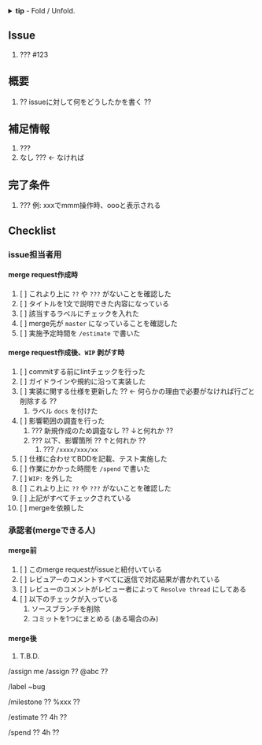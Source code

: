 <!-- markdownlint-disable -->
<details>
<summary><strong>tip</strong> - Fold / Unfold.</summary>

1. `??` でくくられている範囲を編集すること。 `??` を残さない。
    1. `??? ` で始まる行は行ごと削除する。
</details>

## Issue
1. ??? #123

## 概要
1. ?? issueに対して何をどうしたかを書く ??

## 補足情報
1. ???
1. なし ??? ← なければ

## 完了条件
1. ??? 例: xxxでmmm操作時、oooと表示される

## Checklist
### issue担当者用
#### merge request作成時
1. [ ] これより上に `??` や `???` がないことを確認した
1. [ ] タイトルを1文で説明できた内容になっている
1. [ ] 該当するラベルにチェックを入れた
1. [ ] merge先が `master` になっていることを確認した
1. [ ] 実施予定時間を `/estimate` で書いた

#### merge request作成後、`WIP` 剥がす時
1. [ ] commitする前にlintチェックを行った
1. [ ] ガイドラインや規約に沿って実装した
1. [ ] 実装に関する仕様を更新した ?? ← 何らかの理由で必要がなければ行ごと削除する ??
    1. ラベル `docs` を付けた
1. [ ] 影響範囲の調査を行った
    1. ??? 新規作成のため調査なし ?? ↓と何れか ??
    1. ??? 以下、影響箇所 ?? ↑と何れか ??
        1. ??? `/xxxx/xxx/xx`
1. [ ] 仕様に合わせてBDDを記載、テスト実施した
1. [ ] 作業にかかった時間を `/spend` で書いた
1. [ ] `WIP:` を外した
1. [ ] これより上に `??` や `???` がないことを確認した
1. [ ] 上記がすべてチェックされている
1. [ ] mergeを依頼した

### 承認者(mergeできる人)
#### merge前
1. [ ] このmerge requestがissueと紐付いている
1. [ ] レビュアーのコメントすべてに返信で対応結果が書かれている
1. [ ] レビューのコメントがレビュー者によって `Resolve thread` にしてある
1. [ ] 以下のチェックが入っている
    1. ソースブランチを削除
    1. コミットを1つにまとめる (ある場合のみ)

#### merge後
1. T.B.D.

<!-- markdownlint-enable -->
/assign me
/assign ?? @abc ??

/label ~bug

/milestone ?? %xxx ??

/estimate ?? 4h ??

/spend ?? 4h ??
